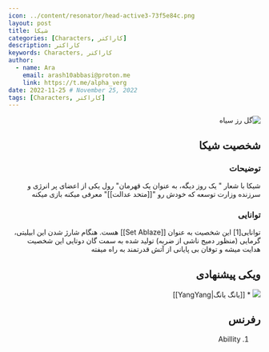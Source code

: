 ```yaml
---
icon: ../content/resonator/head-active3-73f5e84c.png
layout: post
title: شیکا
categories: [Characters, کاراکتر]
description: کاراکتر
keywords: Characters, کاراکتر
author:
  - name: Ara
    email: arash10abbasi@proton.me
    link: https://t.me/alpha_verg
date: 2022-11-25 # November 25, 2022
tags: [Characters, کاراکتر]
---
```



<div dir='rtl'>

![گل رز سیاه](../content/image/8aba7234117b535f692c0.jpg)

## شخصیت شیکا

### توضیحات
 شیکا با شعار " یک روز دیگه، به عنوان یک قهرمان" رول یکی از اعضای پر انرژی و سرزنده وزارت توسعه که خودش رو "[[متحد عدالت]]" معرفی میکنه بازی میکنه

### توانایی

توانایی[1] این شخصیت به عنوان [[Set Ablaze]] هست. هنگام شارژ شدن این ابیلیتی، گرمایی (منظور دمیج ناشی از ضربه) تولید شده به سمت گان دوتایی این شخصیت هدایت میشه و توفان بی پایانی از آتش قدرتمند به راه میفته

## ویکی پیشنهادی

![](https://github.com/Arash10Abbasi/WutheringWaves-ir/blob/main/Images/head-active.ee239036.png) * [[یانگ یانگ|YangYang]]

## رفرنس
1. Abillity